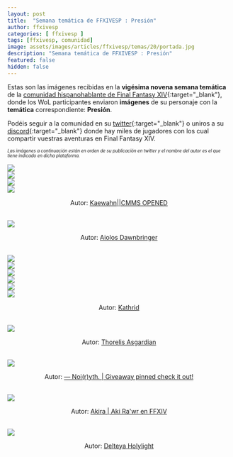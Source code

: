 ```yaml
---
layout: post
title:  "Semana temática de FFXIVESP : Presión"
author: ffxivesp
categories: [ ffxivesp ]
tags: [ffxivesp, comunidad]
image: assets/images/articles/ffxivesp/temas/20/portada.jpg
description: "Semana temática de FFXIVESP : Presión"
featured: false
hidden: false
---
```


Estas son las imágenes recibidas en la **vigésima novena semana temática** de la [comunidad hispanohablante de Final Fantasy XIV](https://twitter.com/FFXIVESP_){:target="_blank"}, donde los WoL participantes enviaron **imágenes** de su personaje con la **temática** correspondiente: **Presión**.

Podéis seguir a la comunidad en su [twitter](https://twitter.com/FFXIVESP_){:target="_blank"} o uniros a su [discord](https://discord.com/invite/XcYQ2fR){:target="_blank"} donde hay miles de jugadores con los cual compartir vuestras aventuras en Final Fantasy XIV.

<sub><sup><i>Las imágenes a continuación están en orden de su publicación en twitter y el nombre del autor es el que tiene indicado en dicha plataforma.</i></sup></sub>

<script src="https://cdnjs.cloudflare.com/ajax/libs/ekko-lightbox/5.3.0/ekko-lightbox.min.js" integrity="sha512-Y2IiVZeaBwXG1wSV7f13plqlmFOx8MdjuHyYFVoYzhyRr3nH/NMDjTBSswijzADdNzMyWNetbLMfOpIPl6Cv9g==" crossorigin="anonymous" referrerpolicy="no-referrer"></script>
<link rel="stylesheet" href="https://cdnjs.cloudflare.com/ajax/libs/ekko-lightbox/5.3.0/ekko-lightbox.css" integrity="sha512-Velp0ebMKjcd9RiCoaHhLXkR1sFoCCWXNp6w4zj1hfMifYB5441C+sKeBl/T/Ka6NjBiRfBBQRaQq65ekYz3UQ==" crossorigin="anonymous" referrerpolicy="no-referrer" />

<div class="container card">
    <div class="row">
        <div class="col-xl">
            <a href="{{ site.baseurl }}/assets/images/articles/ffxivesp/temas/20/QueenRaikichi94_1.jpg" data-toggle="lightbox"><img src="{{ site.baseurl }}/assets/images/articles/ffxivesp/temas/20/QueenRaikichi94_1.jpg"></a>
        </div>
        <div class="col-xl">
            <a href="{{ site.baseurl }}/assets/images/articles/ffxivesp/temas/20/QueenRaikichi94_2.jpg" data-toggle="lightbox"><img src="{{ site.baseurl }}/assets/images/articles/ffxivesp/temas/20/QueenRaikichi94_2.jpg"></a>
        </div>
    </div>
    <div class="row">
        <div class="col-xl">
            <a href="{{ site.baseurl }}/assets/images/articles/ffxivesp/temas/20/QueenRaikichi94_3.jpg" data-toggle="lightbox"><img src="{{ site.baseurl }}/assets/images/articles/ffxivesp/temas/20/QueenRaikichi94_3.jpg"></a>
        </div>
        <div class="col-xl">
            <a href="{{ site.baseurl }}/assets/images/articles/ffxivesp/temas/20/QueenRaikichi94_4.jpg" data-toggle="lightbox"><img src="{{ site.baseurl }}/assets/images/articles/ffxivesp/temas/20/QueenRaikichi94_4.jpg"></a>
        </div>
    </div>  
    <div class="row">  
        <div class="col-xl">
            <p align="center">Autor: <a href="https://twitter.com/QueenRaikichi94" target="_blank">Kaewahn||CMMS OPENED</a></p>
        </div>
    </div>
</div>    

<br/>

<div class="container card">
    <div class="row">
        <div class="col-xl">
            <a href="{{ site.baseurl }}/assets/images/articles/ffxivesp/temas/20/SpardaStrife.jpg" data-toggle="lightbox"><img src="{{ site.baseurl }}/assets/images/articles/ffxivesp/temas/20/SpardaStrife.jpg"></a>
        </div>
    </div> 
    <div class="row">  
        <div class="col-xl">
            <p align="center">Autor: <a href="https://twitter.com/SpardaStrife" target="_blank">Aiolos Dawnbringer</a></p>
        </div>
    </div>
</div>    

<br/>

<div class="container card">
    <div class="row">
        <div class="col-xl">
            <a href="{{ site.baseurl }}/assets/images/articles/ffxivesp/temas/20/alimoyama_1.jpg" data-toggle="lightbox"><img src="{{ site.baseurl }}/assets/images/articles/ffxivesp/temas/20/alimoyama_1.jpg"></a>
        </div>
        <div class="col-xl">
            <a href="{{ site.baseurl }}/assets/images/articles/ffxivesp/temas/20/alimoyama_2.jpg" data-toggle="lightbox"><img src="{{ site.baseurl }}/assets/images/articles/ffxivesp/temas/20/alimoyama_2.jpg"></a>
        </div>
    </div>
    <div class="row">
        <div class="col-xl">
            <a href="{{ site.baseurl }}/assets/images/articles/ffxivesp/temas/20/alimoyama_3.jpg" data-toggle="lightbox"><img src="{{ site.baseurl }}/assets/images/articles/ffxivesp/temas/20/alimoyama_3.jpg"></a>
        </div>
        <div class="col-xl">
            <a href="{{ site.baseurl }}/assets/images/articles/ffxivesp/temas/20/alimoyama_4.jpg" data-toggle="lightbox"><img src="{{ site.baseurl }}/assets/images/articles/ffxivesp/temas/20/alimoyama_4.jpg"></a>
        </div>
    </div>
    <div class="row">
        <div class="col-xl">
            <a href="{{ site.baseurl }}/assets/images/articles/ffxivesp/temas/20/alimoyama_5.jpg" data-toggle="lightbox"><img src="{{ site.baseurl }}/assets/images/articles/ffxivesp/temas/20/alimoyama_5.jpg"></a>
        </div>
        <div class="col-xl">
            <a href="{{ site.baseurl }}/assets/images/articles/ffxivesp/temas/20/alimoyama_6.jpg" data-toggle="lightbox"><img src="{{ site.baseurl }}/assets/images/articles/ffxivesp/temas/20/alimoyama_6.jpg"></a>
        </div>
    </div>        
    <div class="row">  
        <div class="col-xl">
            <p align="center">Autor: <a href="https://twitter.com/alimoyama" target="_blank">Kathrid </a></p>
        </div>
    </div>
</div>    

<br/>

<div class="container card">
    <div class="row">
        <div class="col-xl">
            <a href="{{ site.baseurl }}/assets/images/articles/ffxivesp/temas/20/ThorelisAsgard1.jpg" data-toggle="lightbox"><img src="{{ site.baseurl }}/assets/images/articles/ffxivesp/temas/20/ThorelisAsgard1.jpg"></a>
        </div>
    </div> 
    <div class="row">  
        <div class="col-xl">
            <p align="center">Autor: <a href="https://twitter.com/ThorelisAsgard1" target="_blank">Thorelis Asgardian</a></p>
        </div>
    </div>
</div>    

<br/>

<div class="container card">
    <div class="row">
        <div class="col-xl">
            <a href="{{ site.baseurl }}/assets/images/articles/ffxivesp/temas/20/YthStories.jpg" data-toggle="lightbox"><img src="{{ site.baseurl }}/assets/images/articles/ffxivesp/temas/20/YthStories.jpg"></a>
        </div>
    </div> 
    <div class="row">  
        <div class="col-xl">
            <p align="center">Autor: <a href="https://twitter.com/YthStories" target="_blank">— Noi(r)yth. | Giveaway pinned check it out!</a></p>
        </div>
    </div>
</div>    

<br/>

<div class="container card">
    <div class="row">
        <div class="col-xl">
            <a href="{{ site.baseurl }}/assets/images/articles/ffxivesp/temas/20/AkiraVay.jpg" data-toggle="lightbox"><img src="{{ site.baseurl }}/assets/images/articles/ffxivesp/temas/20/AkiraVay.jpg"></a>
        </div>
    </div> 
    <div class="row">  
        <div class="col-xl">
            <p align="center">Autor: <a href="https://twitter.com/AkiraVay" target="_blank">Akira | Aki Ra'wr en FFXIV</a></p>
        </div>
    </div>
</div>    

<br/>

<div class="container card">
    <div class="row">
        <div class="col-xl">
            <a href="{{ site.baseurl }}/assets/images/articles/ffxivesp/temas/20/Delteya.jpg" data-toggle="lightbox"><img src="{{ site.baseurl }}/assets/images/articles/ffxivesp/temas/20/Delteya.jpg"></a>
        </div>
    </div> 
    <div class="row">  
        <div class="col-xl">
            <p align="center">Autor: <a href="https://twitter.com/Delteya" target="_blank">Delteya Holylight</a></p>
        </div>
    </div>
</div>    

<br/>

<script>
    $(document).on('click', '[data-toggle="lightbox"]', function(event) {
                event.preventDefault();
                $(this).ekkoLightbox();
            });
</script>
